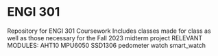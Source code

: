 <h1>ENGI 301 </h1>
Repository for ENGI 301 Coursework
Includes classes made for class as well as those necessary for the Fall 2023 midterm project
RELEVANT MODULES:
AHT10
MPU6050
SSD1306
pedometer
watch
smart_watch
